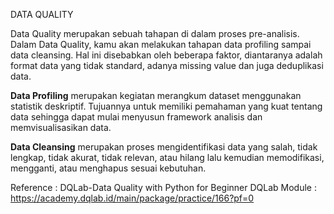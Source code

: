 DATA QUALITY

Data Quality merupakan sebuah tahapan di dalam proses pre-analisis. Dalam Data Quality, kamu akan melakukan tahapan data profiling sampai data cleansing. Hal ini disebabkan oleh beberapa faktor, diantaranya adalah format data yang tidak standard, adanya missing value dan juga deduplikasi data.

**Data Profiling** merupakan kegiatan merangkum dataset menggunakan statistik deskriptif. Tujuannya untuk memiliki pemahaman yang kuat tentang data sehingga dapat mulai menyusun framework analisis dan memvisualisasikan data.

**Data Cleansing** merupakan proses mengidentifikasi data yang salah, tidak lengkap, tidak akurat, tidak relevan, atau hilang lalu kemudian memodifikasi, mengganti, atau menghapus sesuai kebutuhan.

Reference : DQLab-Data Quality with Python for Beginner
DQLab Module : https://academy.dqlab.id/main/package/practice/166?pf=0
